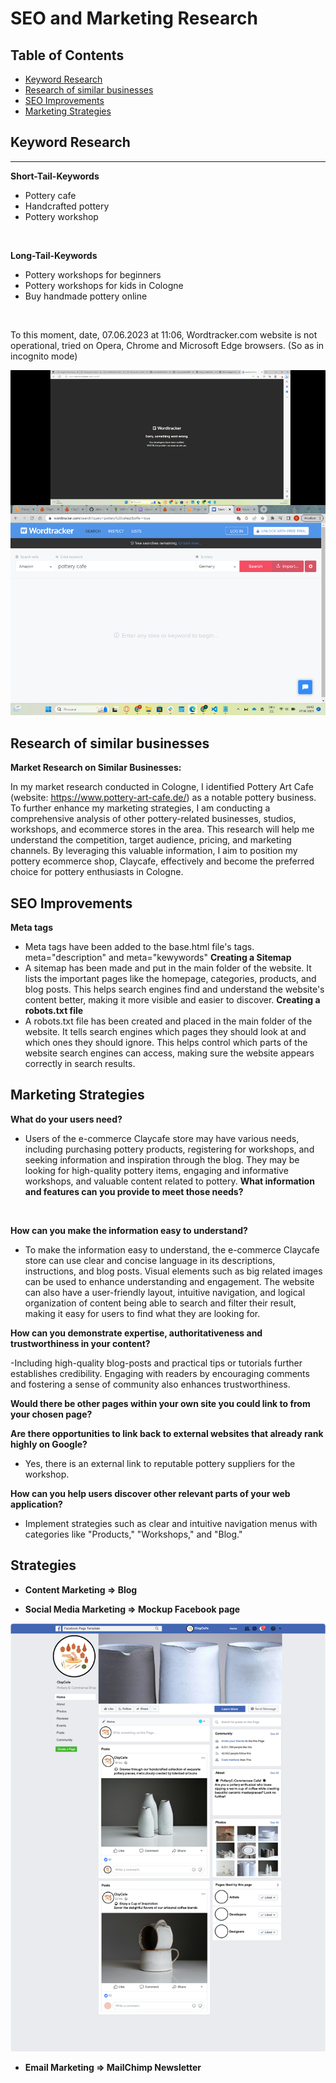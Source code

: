 # SEO and Marketing Research

## Table of Contents

- [Keyword Research](#keyword-research)
- [Research of similar businesses](#research-of-similar-businesses)
- [SEO Improvements](#seo-improvements)
- [Marketing Strategies](#marketing-strategies)

## Keyword Research
<hr>

**Short-Tail-Keywords**
- Pottery cafe
- Handcrafted pottery
- Pottery workshop

<br>

**Long-Tail-Keywords**
- Pottery workshops for beginners
- Pottery workshops for kids in Cologne
- Buy handmade pottery online

<br>

To this moment, date, 07.06.2023 at 11:06, Wordtracker.com website is not operational, tried on Opera, Chrome and Microsoft Edge browsers. (So as in incognito mode)

![Wordtracker-down](/media/readme/seo%20and%20marketing/wordtracker-down.png)

## Research of similar businesses

**Market Research on Similar Businesses:**

In my market research conducted in Cologne, I identified Pottery Art Cafe (website: https://www.pottery-art-cafe.de/) as a notable pottery business. To further enhance my marketing strategies, I am conducting a comprehensive analysis of other pottery-related businesses, studios, workshops, and ecommerce stores in the area. This research will help me understand the competition, target audience, pricing, and marketing channels. By leveraging this valuable information, I aim to position my pottery ecommerce shop, Claycafe, effectively and become the preferred choice for pottery enthusiasts in Cologne.

## SEO Improvements
**Meta tags**
- Meta tags have been added to the base.html file's tags. meta="description" and meta="kewywords"
**Creating a Sitemap**
- A sitemap has been made and put in the main folder of the website. It lists the important pages like the homepage, categories, products, and blog posts. This helps search engines find and understand the website's content better, making it more visible and easier to discover.
**Creating a robots.txt file**
- A robots.txt file has been created and placed in the main folder of the website. It tells search engines which pages they should look at and which ones they should ignore. This helps control which parts of the website search engines can access, making sure the website appears correctly in search results.

## Marketing Strategies

**What do your users need?**
<br>
- Users of the e-commerce Claycafe store may have various needs, including purchasing pottery products, registering for workshops, and seeking information and inspiration through the blog. They may be looking for high-quality pottery items, engaging and informative workshops, and valuable content related to pottery.
**What information and features can you provide to meet those needs?**
<br>

**How can you make the information easy to understand?**
<br>

- To make the information easy to understand, the e-commerce Claycafe store can use clear and concise language in its descriptions, instructions, and blog posts. Visual elements such as big related images can be used to enhance understanding and engagement. The website can also have a user-friendly layout, intuitive navigation, and logical organization of content being able to search and filter their result, making it easy for users to find what they are looking for.

**How can you demonstrate expertise, authoritativeness and trustworthiness in your content?**
<br>

-Including high-quality blog-posts and practical tips or tutorials further establishes credibility. Engaging with readers by encouraging comments and fostering a sense of community also enhances trustworthiness.

**Would there be other pages within your own site you could link to from your chosen page?**
<br>

**Are there opportunities to link back to external websites that already rank highly on Google?**
<br>

- Yes, there is an external link to reputable pottery suppliers for the workshop.

**How can you help users discover other relevant parts of your web application?**
<br>

- Implement strategies such as clear and intuitive navigation menus with categories like "Products," "Workshops," and "Blog."

## Strategies

- **Content Marketing => Blog**

- **Social Media Marketing => Mockup Facebook page**

![Claycafe facebook mockup](/media/readme/seo%20and%20marketing/ClayCafe-facebook.png)

- **Email Marketing => MailChimp Newsletter**
